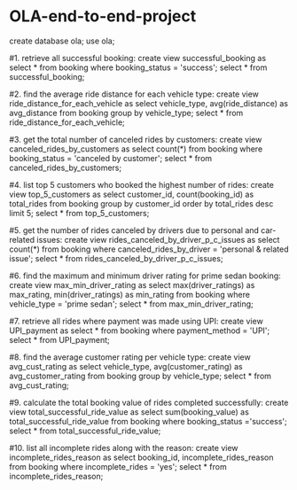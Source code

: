 # OLA-end-to-end-project
create database ola;
use ola;

#1. retrieve all successful booking:
create view successful_booking as 
select * from booking 
where booking_status = 'success';
select * from successful_booking;

#2. find the average ride distance for each vehicle type:
create view  ride_distance_for_each_vehicle as
select vehicle_type, avg(ride_distance)
as avg_distance from booking 
group by vehicle_type;
select * from ride_distance_for_each_vehicle;

#3. get the total number of canceled rides by customers:
create view canceled_rides_by_customers as
select count(*) from booking
where booking_status = 'canceled by customer';
select * from canceled_rides_by_customers;

#4. list top 5 customers who booked the highest number of rides:
create view top_5_customers as
select customer_id, count(booking_id) as total_rides
from booking
group by customer_id
order by total_rides desc limit 5;
select * from top_5_customers;

#5. get the number of rides canceled by drivers due to personal and car-related issues:
create view rides_canceled_by_driver_p_c_issues as
select count(*) from booking
where canceled_rides_by_driver = 'personal & related issue';
select * from rides_canceled_by_driver_p_c_issues;

#6. find the maximum and minimum driver rating for prime sedan booking:
create view max_min_driver_rating as
select max(driver_ratings) as max_rating,
min(driver_ratings) as min_rating
from booking where vehicle_type = 'prime sedan';
select * from max_min_driver_rating;

#7. retrieve all rides where payment was made using UPI:
create view UPI_payment as
select * from booking 
where payment_method = 'UPI';
select * from UPI_payment;

#8. find the average customer rating per vehicle type:
create view avg_cust_rating as 
select vehicle_type, avg(customer_rating) as avg_customer_rating 
from booking
group by vehicle_type;
select * from avg_cust_rating;

#9. calculate the total booking value of rides completed successfully: 
create view total_successful_ride_value as
select sum(booking_value) as total_successful_ride_value
from booking
where booking_status ='success';
select * from total_successful_ride_value;

#10. list all incomplete rides along with the reason:
create view  incomplete_rides_reason as
select booking_id, incomplete_rides_reason 
from booking 
where incomplete_rides = 'yes';
select * from incomplete_rides_reason;
